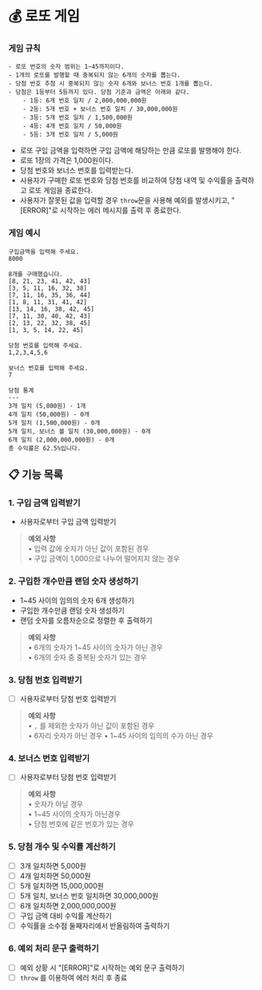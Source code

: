 # 💰 로또 게임

### **게임 규칙**

```
- 로또 번호의 숫자 범위는 1~45까지이다.
- 1개의 로또를 발행할 때 중복되지 않는 6개의 숫자를 뽑는다.
- 당첨 번호 추첨 시 중복되지 않는 숫자 6개와 보너스 번호 1개를 뽑는다.
- 당첨은 1등부터 5등까지 있다. 당첨 기준과 금액은 아래와 같다.
    - 1등: 6개 번호 일치 / 2,000,000,000원
    - 2등: 5개 번호 + 보너스 번호 일치 / 30,000,000원
    - 3등: 5개 번호 일치 / 1,500,000원
    - 4등: 4개 번호 일치 / 50,000원
    - 5등: 3개 번호 일치 / 5,000원
```

- 로또 구입 금액을 입력하면 구입 금액에 해당하는 만큼 로또를 발행해야 한다.
- 로또 1장의 가격은 1,000원이다.
- 당첨 번호와 보너스 번호를 입력받는다.
- 사용자가 구매한 로또 번호와 당첨 번호를 비교하여 당첨 내역 및 수익률을 출력하고 로또 게임을 종료한다.
- 사용자가 잘못된 값을 입력할 경우 `throw`문을 사용해 예외를 발생시키고, "[ERROR]"로 시작하는 에러 메시지를 출력 후 종료한다.

### **게임 예시**
```
구입금액을 입력해 주세요.
8000

8개를 구매했습니다.
[8, 21, 23, 41, 42, 43]
[3, 5, 11, 16, 32, 38]
[7, 11, 16, 35, 36, 44]
[1, 8, 11, 31, 41, 42]
[13, 14, 16, 38, 42, 45]
[7, 11, 30, 40, 42, 43]
[2, 13, 22, 32, 38, 45]
[1, 3, 5, 14, 22, 45]

당첨 번호를 입력해 주세요.
1,2,3,4,5,6

보너스 번호를 입력해 주세요.
7

당첨 통계
---
3개 일치 (5,000원) - 1개
4개 일치 (50,000원) - 0개
5개 일치 (1,500,000원) - 0개
5개 일치, 보너스 볼 일치 (30,000,000원) - 0개
6개 일치 (2,000,000,000원) - 0개
총 수익률은 62.5%입니다.
```

## 📋 기능 목록
### **1. 구입 금액 입력받기**
- 사용자로부터 구입 금액 입력받기

> **예외 사항**  
• 입력 값에 숫자가 아닌 값이 포함된 경우  
• 구입 금액이 1,000으로 나누어 떨어지지 않는 경우

### **2. 구입한 개수만큼 랜덤 숫자 생성하기**
- 1~45 사이의 임의의 숫자 6개 생성하기
- 구입한 개수만큼 랜덤 숫자 생성하기
- 랜덤 숫자를 오름차순으로 정렬한 후 출력하기

> **예외 사항**  
• 6개의 숫자가 1~45 사이의 숫자가 아닌 경우  
• 6개의 숫자 중 중복된 숫자가 있는 경우

### **3. 당첨 번호 입력받기**
- [ ] 사용자로부터 당첨 번호 입력받기

> **예외 사항**  
• `,` 를 제외한 숫자가 아닌 값이 포함된 경우  
• 6자리 숫자가 아닌 경우
• 1~45 사이의 임의의 수가 아닌 경우

### **4. 보너스 번호 입력받기**
- [ ] 사용자로부터 당첨 번호 입력받기

> **예외 사항**  
• 숫자가 아닐 경우  
• 1~45 사이의 숫자가 아닌경우  
• 당첨 번호에 같은 번호가 있는 경우

### **5. 당첨 개수 및 수익률 계산하기**
- [ ] 3개 일치하면 5,000원
- [ ] 4개 일치하면 50,000원
- [ ] 5개 일치하면 15,000,000원
- [ ] 5개 일치, 보너스 번호 일치하면 30,000,000원
- [ ] 6개 일치하면 2,000,000,000원
- [ ] 구입 금액 대비 수익률 계산하기
- [ ] 수익률을 소수점 둘째자리에서 반올림하여 출력하기

### **6. 예외 처리 문구 출력하기**
- [ ] 예외 상황 시 "[ERROR]"로 시작하는 예외 문구 출력하기
- [ ] `throw` 를 이용하여 에러 처리 후 종료